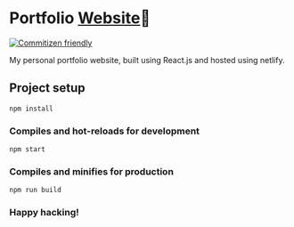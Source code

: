 # Portfolio [Website](https://mohammed-adil.netlify.com/)🚀

[![Commitizen friendly](https://img.shields.io/badge/commitizen-friendly-brightgreen.svg)](http://commitizen.github.io/cz-cli/)

My personal portfolio website, built using React.js and hosted using netlify.

## Project setup
```
npm install
```

### Compiles and hot-reloads for development
```
npm start
```

### Compiles and minifies for production
```
npm run build
```

### Happy hacking!
